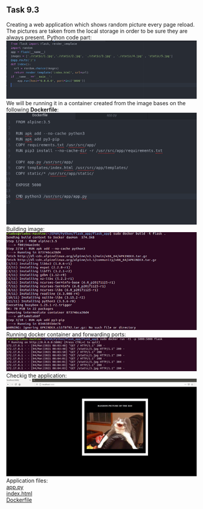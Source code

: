 ## Task 9.3 
Creating a web application which shows random picture every page reload. The pictures are taken from the local storage in order to be sure they are always present.
Python code part:    
![application](./screenshots/app.png)  
We will be running it in a container created from the image bases on the following **Dockerfile**:  
![dockerfile](./screenshots/dockerfile.png)  
Building image:  
![dockerfile](./screenshots/docker_build.png)  
Running docker container and forwarding ports:  
![dockerfile](./screenshots/docker_run.png)  
Checkig the application:  
![dockerfile](./screenshots/working.png)  
Application files:  
[app.py](./flask_app/app.py)  
[index.html](./flask_app/templates/index.html)  
[Dockerfile](./flask_app/Dockerfile)  
